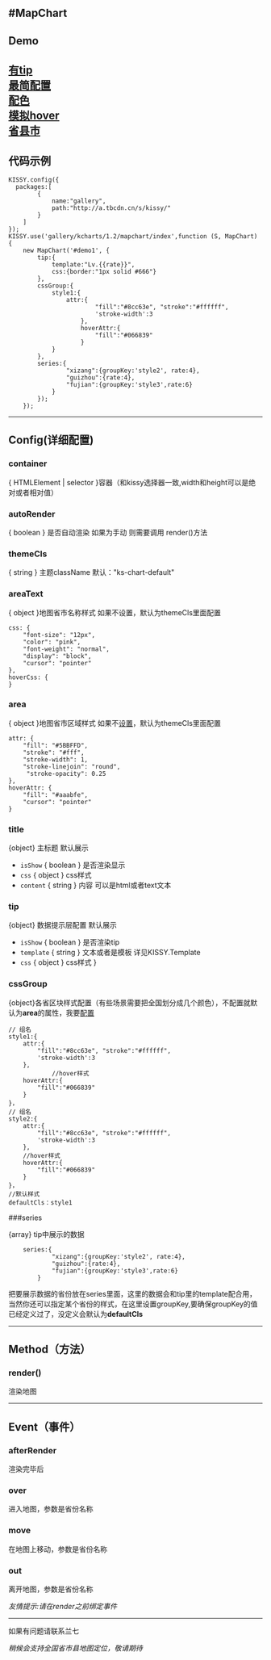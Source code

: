 #MapChart
---
Demo
---
[有tip](../demo/mapchart/demo1.html) <br/>
[最简配置](../demo/mapchart/demo2.html) <br/>
[配色](../demo/mapchart/demo3.html) <br/>
[模拟hover](../demo/mapchart/demo4.html) <br/>
[省县市](../demo/mapchart/demo5.html) <br/>
---
代码示例
---
    KISSY.config({
      packages:[
    		{
    			name:"gallery",
    			path:"http://a.tbcdn.cn/s/kissy/"
    		}
    	]
    });
    KISSY.use('gallery/kcharts/1.2/mapchart/index',function (S, MapChart) {
    	new MapChart('#demo1', {
    		tip:{
    			template:"Lv.{{rate}}",
    			css:{border:"1px solid #666"}
    		},
    		cssGroup:{
    			style1:{
    				attr:{
    						"fill":"#8cc63e", "stroke":"#ffffff",
    						'stroke-width':3
                        },
    					hoverAttr:{
    						"fill":"#066839"
    					}
    			}
    		},
    		series:{
    				"xizang":{groupKey:'style2', rate:4},
    				"guizhou":{rate:4},
    				"fujian":{groupKey:'style3',rate:6}
    			}
    		});
    	});

---
Config(详细配置)
---
### container
{ HTMLElement | selector }容器（和kissy选择器一致,width和height可以是绝对或者相对值）
### autoRender
{ boolean } 是否自动渲染 如果为手动 则需要调用 render()方法
### themeCls
{ string } 主题className 默认："ks-chart-default"
### areaText
{ object }地图省市名称样式 如果不设置，默认为themeCls里面配置

    css: {
	    "font-size": "12px",
	    "color": "pink",
	    "font-weight": "normal",
	    "display": "block",
	    "cursor": "pointer"
    },
    hoverCss: {
    }

### area
{ object }地图省市区域样式 如果不[设置](http://raphaeljs.com/reference.html#Element.attr "raphaeljs样式")，默认为themeCls里面配置

	attr: {
        "fill": "#5BBFFD",
        "stroke": "#fff",
		"stroke-width": 1,
		"stroke-linejoin": "round",
         "stroke-opacity": 0.25
    },
	hoverAttr: {
		"fill": "#aaabfe",
		"cursor": "pointer"
    }


### title
{object} 主标题 默认展示

   - `isShow` { boolean } 是否渲染显示
   - `css` { object } css样式
   - `content` { string } 内容 可以是html或者text文本

### tip

  {object} 数据提示层配置 默认展示

   - `isShow` { boolean } 是否渲染tip
   - `template` { string } 文本或者是模板 详见KISSY.Template
   - `css` { object } css样式 }

### cssGroup

  {object}各省区块样式配置（有些场景需要把全国划分成几个颜色），不配置就默认为**area**的属性，我要[配置](http://raphaeljs.com/reference.html#Element.attr "raphaeljs样式")

	// 组名
	style1:{
		attr:{
			"fill":"#8cc63e", "stroke":"#ffffff",
			'stroke-width':3
		},
				//hover样式
		hoverAttr:{
			"fill":"#066839"
		}
	}，
	// 组名
  	style2:{
		attr:{
			"fill":"#8cc63e", "stroke":"#ffffff",
			'stroke-width':3
		},
		//hover样式
		hoverAttr:{
			"fill":"#066839"
		}
	}，
	//默认样式
	defaultCls：style1

###series

{array} tip中展示的数据

		series:{
				"xizang":{groupKey:'style2', rate:4},
				"guizhou":{rate:4},
				"fujian":{groupKey:'style3',rate:6}
			}

把要展示数据的省份放在series里面，这里的数据会和tip里的template配合用，当然你还可以指定某个省份的样式，在这里设置groupKey,要确保groupKey的值已经定义过了，没定义会默认为**defaultCls**

---
Method（方法）
---
### render()
渲染地图

---
Event（事件）
---

### afterRender
渲染完毕后

### over
进入地图，参数是省份名称

### move
在地图上移动，参数是省份名称

### out
离开地图，参数是省份名称

*友情提示:请在render之前绑定事件*

---
如果有问题请联系兰七

*稍候会支持全国省市县地图定位，敬请期待*

